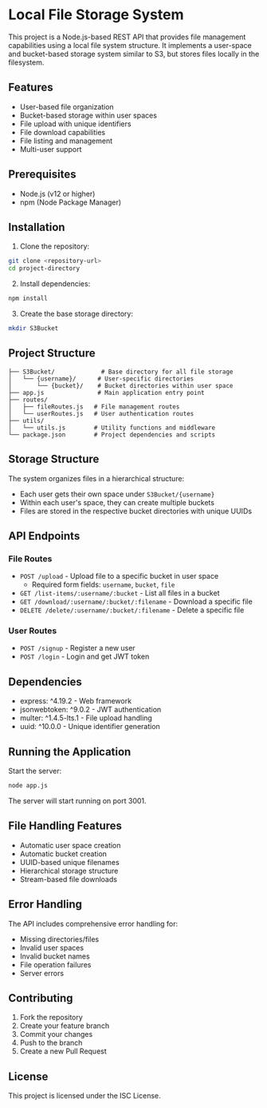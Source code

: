 # Local File Storage System

This project is a Node.js-based REST API that provides file management capabilities using a local file system structure. It implements a user-space and bucket-based storage system similar to S3, but stores files locally in the filesystem.

## Features

- User-based file organization
- Bucket-based storage within user spaces
- File upload with unique identifiers
- File download capabilities
- File listing and management
- Multi-user support

## Prerequisites

- Node.js (v12 or higher)
- npm (Node Package Manager)

## Installation

1. Clone the repository:
```bash
git clone <repository-url>
cd project-directory
```

2. Install dependencies:
```bash
npm install
```

3. Create the base storage directory:
```bash
mkdir S3Bucket
```

## Project Structure

```
├── S3Bucket/             # Base directory for all file storage
│   └── {username}/      # User-specific directories
│       └── {bucket}/    # Bucket directories within user space
├── app.js               # Main application entry point
├── routes/
│   ├── fileRoutes.js   # File management routes
│   └── userRoutes.js   # User authentication routes
├── utils/
│   └── utils.js        # Utility functions and middleware
└── package.json        # Project dependencies and scripts
```

## Storage Structure

The system organizes files in a hierarchical structure:
- Each user gets their own space under `S3Bucket/{username}`
- Within each user's space, they can create multiple buckets
- Files are stored in the respective bucket directories with unique UUIDs

## API Endpoints

### File Routes
- `POST /upload` - Upload file to a specific bucket in user space
  - Required form fields: `username`, `bucket`, `file`
- `GET /list-items/:username/:bucket` - List all files in a bucket
- `GET /download/:username/:bucket/:filename` - Download a specific file
- `DELETE /delete/:username/:bucket/:filename` - Delete a specific file

### User Routes
- `POST /signup` - Register a new user
- `POST /login` - Login and get JWT token

## Dependencies

- express: ^4.19.2 - Web framework
- jsonwebtoken: ^9.0.2 - JWT authentication
- multer: ^1.4.5-lts.1 - File upload handling
- uuid: ^10.0.0 - Unique identifier generation

## Running the Application

Start the server:
```bash
node app.js
```

The server will start running on port 3001.

## File Handling Features

- Automatic user space creation
- Automatic bucket creation
- UUID-based unique filenames
- Hierarchical storage structure
- Stream-based file downloads

## Error Handling

The API includes comprehensive error handling for:
- Missing directories/files
- Invalid user spaces
- Invalid bucket names
- File operation failures
- Server errors

## Contributing

1. Fork the repository
2. Create your feature branch
3. Commit your changes
4. Push to the branch
5. Create a new Pull Request

## License

This project is licensed under the ISC License. 